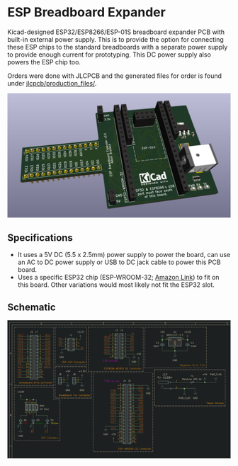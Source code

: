 # ESP Breadboard Expander

Kicad-designed ESP32/ESP8266/ESP-01S breadboard expander PCB with built-in external power supply. This is to provide the option for connecting these ESP chips to the standard breadboards with a separate power supply to provide enough current for prototyping. This DC power supply also powers the ESP chip too.

Orders were done with JLCPCB and the generated files for order is found under [jlcpcb/production_files/](jlcpcb/production_files/).

![3D Model](images/3d_model.png)

## Specifications

* It uses a 5V DC (5.5 x 2.5mm) power supply to power the board, can use an AC to DC power supply or USB to DC jack cable to power this PCB board.
* Uses a specific ESP32 chip (ESP-WROOM-32; [Amazon Link](https://www.amazon.com/gp/product/B0B764YL3J)) to fit on this board. Other variations would most likely not fit the ESP32 slot.

## Schematic

![Schematic](images/schematic.png)
